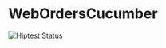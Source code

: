 # WebOrdersCucumber
[![Hiptest Status](https://app.hiptest.com/badges/test_run/185489)](https://app.hiptest.com/projects/95717/test-runs/185489/overview)
